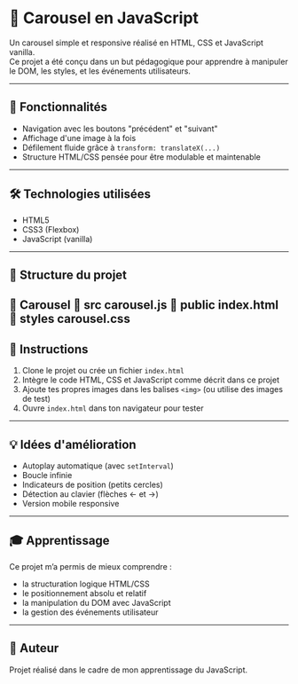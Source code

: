 # 📸 Carousel en JavaScript

Un carousel simple et responsive réalisé en HTML, CSS et JavaScript vanilla.  
Ce projet a été conçu dans un but pédagogique pour apprendre à manipuler le DOM, les styles, et les événements utilisateurs.

---

## 🚀 Fonctionnalités

- Navigation avec les boutons "précédent" et "suivant"
- Affichage d'une image à la fois
- Défilement fluide grâce à `transform: translateX(...)`
- Structure HTML/CSS pensée pour être modulable et maintenable

---

## 🛠️ Technologies utilisées

- HTML5
- CSS3 (Flexbox)
- JavaScript (vanilla)

---

## 📂 Structure du projet

📂 Carousel
    📂 src
        carousel.js
    📂 public
        index.html
    📂 styles
        carousel.css
---

## 🔧 Instructions

1. Clone le projet ou crée un fichier `index.html`
2. Intègre le code HTML, CSS et JavaScript comme décrit dans ce projet
3. Ajoute tes propres images dans les balises `<img>` (ou utilise des images de test)
4. Ouvre `index.html` dans ton navigateur pour tester

---

## 💡 Idées d'amélioration

- Autoplay automatique (avec `setInterval`)
- Boucle infinie
- Indicateurs de position (petits cercles)
- Détection au clavier (flèches ← et →)
- Version mobile responsive

---

## 🎓 Apprentissage

Ce projet m’a permis de mieux comprendre :
- la structuration logique HTML/CSS
- le positionnement absolu et relatif
- la manipulation du DOM avec JavaScript
- la gestion des événements utilisateur

---

## 🧠 Auteur

Projet réalisé dans le cadre de mon apprentissage du JavaScript.  


